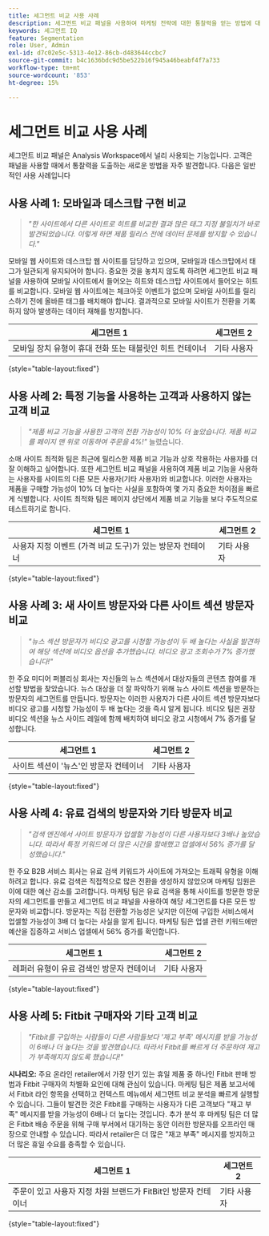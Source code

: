 ```yaml
---
title: 세그먼트 비교 사용 사례
description: 세그먼트 비교 패널을 사용하여 마케팅 전략에 대한 통찰력을 얻는 방법에 대한 실제 사용 사례를 알아봅니다.
keywords: 세그먼트 IQ
feature: Segmentation
role: User, Admin
exl-id: d7c02e5c-5313-4e12-86cb-d483644ccbc7
source-git-commit: b4c1636bdc9d5be522b16f945a46beabf4f7a733
workflow-type: tm+mt
source-wordcount: '853'
ht-degree: 15%

---
```


# 세그먼트 비교 사용 사례

세그먼트 비교 패널은 Analysis Workspace에서 널리 사용되는 기능입니다. 고객은 패널을 사용할 때에서 통찰력을 도출하는 새로운 방법을 자주 발견합니다. 다음은 일반적인 사용 사례입니다

## 사용 사례 1: 모바일과 데스크탑 구현 비교

> *&quot;한 사이트에서 다른 사이트로 히트를 비교한 결과 많은 태그 지정 불일치가 바로 발견되었습니다. 이렇게 하면 제품 릴리스 전에 데이터 문제를 방지할 수 있습니다.&quot;*

모바일 웹 사이트와 데스크탑 웹 사이트를 담당하고 있으며, 모바일과 데스크탑에서 태그가 일관되게 유지되어야 합니다. 중요한 것을 놓치지 않도록 하려면 세그먼트 비교 패널을 사용하여 모바일 사이트에서 들어오는 히트와 데스크탑 사이트에서 들어오는 히트를 비교합니다. 모바일 웹 사이트에는 체크아웃 이벤트가 없으며 모바일 사이트를 릴리스하기 전에 올바른 태그를 배치해야 합니다. 결과적으로 모바일 사이트가 전환을 기록하지 않아 발생하는 데이터 재해를 방지합니다.

| 세그먼트 1 | 세그먼트 2 |
|--- |--- |
| 모바일 장치 유형이 휴대 전화 또는 태블릿인 히트 컨테이너 | 기타 사용자 |

{style="table-layout:fixed"}


## 사용 사례 2: 특정 기능을 사용하는 고객과 사용하지 않는 고객 비교

> *&quot;제품 비교 기능을 사용한 고객의 전환 가능성이 10% 더 높았습니다. 제품 비교를 페이지 맨 위로 이동하여 주문을 4%!&quot;* 늘렸습니다.

소매 사이트 최적화 팀은 최근에 릴리스한 제품 비교 기능과 상호 작용하는 사용자를 더 잘 이해하고 싶어합니다. 또한 세그먼트 비교 패널을 사용하여 제품 비교 기능을 사용하는 사용자를 사이트의 다른 모든 사용자(기타 사용자)와 비교합니다. 이러한 사용자는 제품을 구매할 가능성이 10% 더 높다는 사실을 포함하여 몇 가지 중요한 차이점을 빠르게 식별합니다. 사이트 최적화 팀은 페이지 상단에서 제품 비교 기능을 보다 주도적으로 테스트하기로 합니다.

| 세그먼트 1 | 세그먼트 2 |
|--- |--- |
| 사용자 지정 이벤트 (가격 비교 도구)가 있는 방문자 컨테이너 | 기타 사용자 |

{style="table-layout:fixed"}


## 사용 사례 3: 새 사이트 방문자와 다른 사이트 섹션 방문자 비교

> *&quot;뉴스 섹션 방문자가 비디오 광고를 시청할 가능성이 두 배 높다는 사실을 발견하여 해당 섹션에 비디오 옵션을 추가했습니다. 비디오 광고 조회수가 7% 증가했습니다!&quot;*

한 주요 미디어 퍼블리싱 회사는 자신들의 뉴스 섹션에서 대상자들의 콘텐츠 참여를 개선할 방법을 찾았습니다. 뉴스 대상을 더 잘 파악하기 위해 뉴스 사이트 섹션을 방문하는 방문자의 세그먼트를 만듭니다. 방문자는 이러한 사용자가 다른 사이트 섹션 방문자보다 비디오 광고를 시청할 가능성이 두 배 높다는 것을 즉시 알게 됩니다. 비디오 팀은 권장 비디오 섹션을 뉴스 사이드 레일에 함께 배치하여 비디오 광고 시청에서 7% 증가를 달성합니다.

| 세그먼트 1 | 세그먼트 2 |
|--- |--- |
| 사이트 섹션이 &#39;뉴스&#39;인 방문자 컨테이너 | 기타 사용자 |

{style="table-layout:fixed"}


## 사용 사례 4: 유료 검색의 방문자와 기타 방문자 비교

> *&quot;검색 엔진에서 사이트 방문자가 업셀할 가능성이 다른 사용자보다 3배나 높았습니다. 따라서 특정 키워드에 더 많은 시간을 할애했고 업셀에서 56% 증가를 달성했습니다.&quot;*

한 주요 B2B 서비스 회사는 유료 검색 키워드가 사이트에 가져오는 트래픽 유형을 이해하려고 합니다. 유료 검색은 직접적으로 많은 전환을 생성하지 않았으며 마케팅 임원은 이에 대한 예산 감소를 고려합니다. 마케팅 팀은 유료 검색을 통해 사이트를 방문한 방문자의 세그먼트를 만들고 세그먼트 비교 패널을 사용하여 해당 세그먼트를 다른 모든 방문자와 비교합니다. 방문자는 직접 전환할 가능성은 낮지만 이전에 구입한 서비스에서 업셀할 가능성이 3배 더 높다는 사실을 알게 됩니다. 마케팅 팀은 업셀 관련 키워드에만 예산을 집중하고 서비스 업셀에서 56% 증가를 확인합니다.

| 세그먼트 1 | 세그먼트 2 |
|--- |--- |
| 레퍼러 유형이 유료 검색인 방문자 컨테이너 | 기타 사용자 |

{style="table-layout:fixed"}


## 사용 사례 5: Fitbit 구매자와 기타 고객 비교

> *&quot;Fitbit를 구입하는 사람들이 다른 사람들보다 &#39;재고 부족&#39; 메시지를 받을 가능성이 6배나 더 높다는 것을 발견했습니다. 따라서 Fitbit를 빠르게 더 주문하여 재고가 부족해지지 않도록 했습니다!&quot;*

**시나리오:** 주요 온라인 retailer에서 가장 인기 있는 휴일 제품 중 하나인 Fitbit 판매 방법과 Fitbit 구매자의 차별화 요인에 대해 관심이 있습니다. 마케팅 팀은 제품 보고서에서 Fitbit 라인 항목을 선택하고 컨텍스트 메뉴에서 세그먼트 비교 분석을 빠르게 실행할 수 있습니다. 그들이 발견한 것은 Fitbit를 구매하는 사용자가 다른 고객보다 &quot;재고 부족&quot; 메시지를 받을 가능성이 6배나 더 높다는 것입니다. 추가 분석 후 마케팅 팀은 더 많은 Fitbit 배송 주문을 위해 구매 부서에서 대기하는 동안 이러한 방문자를 오프라인 매장으로 안내할 수 있습니다. 따라서 retailer은 더 많은 &quot;재고 부족&quot; 메시지를 방지하고 더 많은 휴일 수요를 충족할 수 있습니다.

| 세그먼트 1 | 세그먼트 2 |
|--- |--- |
| 주문이 있고 사용자 지정 차원 브랜드가 FitBit인 방문자 컨테이너 | 기타 사용자 |

{style="table-layout:fixed"}